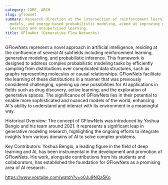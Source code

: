 ```yaml
---
category: CORE, ARCH
slug: gflownet
summary: Research direction at the intersection of reinforcement learning, deep generative
  models, and energy-based probabilistic modeling, aimed at improving generative active
  learning and unsupervised learning.
title: GFlowNet (Generative Flow Networks)
---
```


GFlowNets represent a novel approach in artificial intelligence, residing at the confluence of several AI subfields including reinforcement learning, generative modeling, and probabilistic inference. This framework is designed to address complex probabilistic modeling tasks by efficiently sampling from distributions over complicated data structures, such as graphs representing molecules or causal relationships. GFlowNets facilitate the learning of these distributions in a manner that was previously considered challenging, opening up new possibilities for AI applications in fields such as drug discovery, active learning, and the exploration of generative spaces. The significance of GFlowNets lies in their potential to enable more sophisticated and nuanced models of the world, enhancing AI's ability to understand and interact with its environment in a meaningful way.

Historical Overview: The concept of GFlowNets was introduced by Yoshua Bengio and his team around 2021. It represents a significant leap in generative modeling research, highlighting the ongoing efforts to integrate insights from various domains of AI to solve complex problems.

Key Contributors: Yoshua Bengio, a leading figure in the field of deep learning and AI, has been instrumental in the development and promotion of GFlowNets. His work, alongside contributions from his students and collaborators, has established the foundation for GFlowNets as a promising area of AI research ​[](https://yoshuabengio.org/2022/03/05/generative-flow-networks/)​.

https://www.youtube.com/watch?v=o0Ju9NQa5Ko